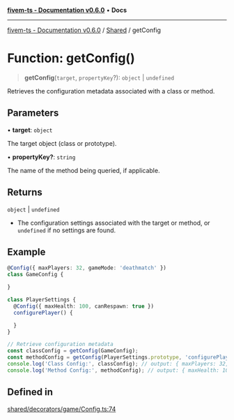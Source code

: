 [**fivem-ts - Documentation v0.6.0**](../../../README.md) • **Docs**

***

[fivem-ts - Documentation v0.6.0](../../../README.md) / [Shared](../README.md) / getConfig

# Function: getConfig()

> **getConfig**(`target`, `propertyKey`?): `object` \| `undefined`

Retrieves the configuration metadata associated with a class or method.

## Parameters

• **target**: `object`

The target object (class or prototype).

• **propertyKey?**: `string`

The name of the method being queried, if applicable.

## Returns

`object` \| `undefined`

- The configuration settings associated with the target or method, or `undefined` if no settings are found.

## Example

```ts
@Config({ maxPlayers: 32, gameMode: 'deathmatch' })
class GameConfig {

}

class PlayerSettings {
  @Config({ maxHealth: 100, canRespawn: true })
  configurePlayer() {

  }
}

// Retrieve configuration metadata
const classConfig = getConfig(GameConfig);
const methodConfig = getConfig(PlayerSettings.prototype, 'configurePlayer');
console.log('Class Config:', classConfig); // output: { maxPlayers: 32, gameMode: 'deathmatch' }
console.log('Method Config:', methodConfig); // output: { maxHealth: 100, canRespawn: true }
```

## Defined in

[shared/decorators/game/Config.ts:74](https://github.com/Purpose-Dev/fivem-ts/blob/main/src/shared/decorators/game/Config.ts#L74)
